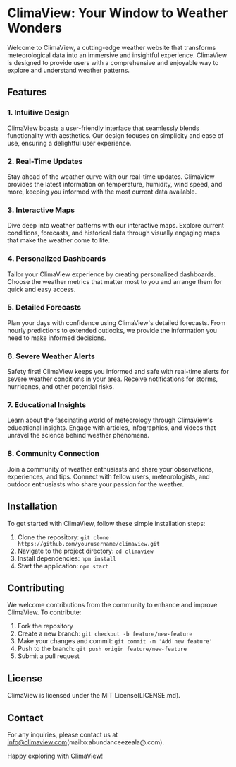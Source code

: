 # ClimaView: Your Window to Weather Wonders

Welcome to ClimaView, a cutting-edge weather website that transforms meteorological data into an immersive and insightful experience. ClimaView is designed to provide users with a comprehensive and enjoyable way to explore and understand weather patterns.

## Features

### 1. Intuitive Design
ClimaView boasts a user-friendly interface that seamlessly blends functionality with aesthetics. Our design focuses on simplicity and ease of use, ensuring a delightful user experience.

### 2. Real-Time Updates
Stay ahead of the weather curve with our real-time updates. ClimaView provides the latest information on temperature, humidity, wind speed, and more, keeping you informed with the most current data available.

### 3. Interactive Maps
Dive deep into weather patterns with our interactive maps. Explore current conditions, forecasts, and historical data through visually engaging maps that make the weather come to life.

### 4. Personalized Dashboards
Tailor your ClimaView experience by creating personalized dashboards. Choose the weather metrics that matter most to you and arrange them for quick and easy access.

### 5. Detailed Forecasts
Plan your days with confidence using ClimaView's detailed forecasts. From hourly predictions to extended outlooks, we provide the information you need to make informed decisions.

### 6. Severe Weather Alerts
Safety first! ClimaView keeps you informed and safe with real-time alerts for severe weather conditions in your area. Receive notifications for storms, hurricanes, and other potential risks.

### 7. Educational Insights
Learn about the fascinating world of meteorology through ClimaView's educational insights. Engage with articles, infographics, and videos that unravel the science behind weather phenomena.

### 8. Community Connection
Join a community of weather enthusiasts and share your observations, experiences, and tips. Connect with fellow users, meteorologists, and outdoor enthusiasts who share your passion for the weather.

## Installation

To get started with ClimaView, follow these simple installation steps:

1. Clone the repository: `git clone https://github.com/yourusername/climaview.git`
2. Navigate to the project directory: `cd climaview`
3. Install dependencies: `npm install`
4. Start the application: `npm start`

## Contributing

We welcome contributions from the community to enhance and improve ClimaView. To contribute:

1. Fork the repository
2. Create a new branch: `git checkout -b feature/new-feature`
3. Make your changes and commit: `git commit -m 'Add new feature'`
4. Push to the branch: `git push origin feature/new-feature`
5. Submit a pull request

## License

ClimaView is licensed under the MIT License(LICENSE.md).

## Contact

For any inquiries, please contact us at info@climaview.com(mailto:abundanceezeala@.com).

Happy exploring with ClimaView!
